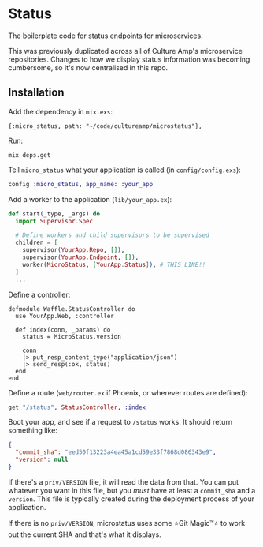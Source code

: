 # Status

The boilerplate code for status endpoints for microservices.

This was previously duplicated across all of Culture Amp's microservice repositories. Changes to how we display status information was becoming cumbersome, so it's now centralised in this repo.

## Installation

Add the dependency in `mix.exs`:

```
{:micro_status, path: "~/code/cultureamp/microstatus"},
```

Run:

```
mix deps.get
```

Tell `micro_status` what your application is called (in `config/config.exs`):

```elixir
config :micro_status, app_name: :your_app
```

Add a worker to the application (`lib/your_app.ex`):

```elixir
def start(_type, _args) do
  import Supervisor.Spec

  # Define workers and child supervisors to be supervised
  children = [
    supervisor(YourApp.Repo, []),
    supervisor(YourApp.Endpoint, []),
    worker(MicroStatus, [YourApp.Status]), # THIS LINE!!
  ]
  ...
```

Define a controller:

```
defmodule Waffle.StatusController do
  use YourApp.Web, :controller

  def index(conn, _params) do
    status = MicroStatus.version

    conn
    |> put_resp_content_type("application/json")
    |> send_resp(:ok, status)
  end
end
```

Define a route (`web/router.ex` if Phoenix, or wherever routes are defined):

```elixir
get "/status", StatusController, :index
```


Boot your app, and see if a request to `/status` works. It should return something like:

```json
{
  "commit_sha": "eed50f13223a4ea45a1cd59e33f7868d086343e9",
  "version": null
}
```

If there's a `priv/VERSION` file, it will read the data from that. You can put whatever you want in this file, but you _must_ have at least a `commit_sha` and a `version`. This file is typically created during the deployment process of your application.

If there is no `priv/VERSION`, microstatus uses some :star:Git Magic™:star: to work out the current SHA and that's what it displays.


